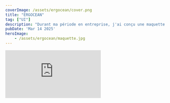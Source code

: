 ```yaml
---
coverImage: /assets/ergocean/cover.png
title: "ERGOCEAN"
tag: ["UI"]
description: "Durant ma période en entreprise, j'ai conçu une maquette pour ERGOCEAN, une entreprise spécialisé dans la conception de produits ergonomiques au travail comme des aménagements pour les espaces de préparation de commandes, des chaises ergonomiques pour une bonne posture au travail etc... Le client n'avait pas d'attentes particulières mais j'ai souhaité reprendre la forme du logo pour l'intégrer dans de petites animations pour rendre le site vitrine légèrement plus intuitif."
pubDate: 'Mar 14 2025'
heroImage:
    - /assets/ergocean/maquette.jpg
---
```


<div class="w-full h-fit bg-red-500">
<iframe 
    class="w-full h-fit"
    style="border: none;" 
    src="https://www.figma.com/embed?embed_host=figma&url=https://www.figma.com/proto/CToroNkWDs935W5eAulJqZ/ERGOCEAN?page-id=93%3A1229&node-id=93-1357&viewport=678%2C178%2C0.14&t=y72POssiEjyqbOA1-1&scaling=min-zoom&content-scaling=fixed&starting-point-node-id=93%3A1357&show-proto-sidebar=1" 
    allowfullscreen>
</iframe>   
</div>